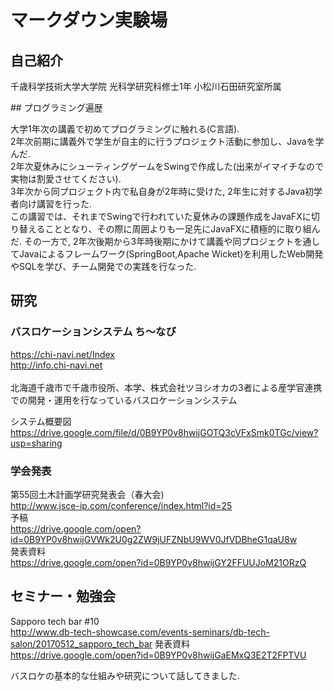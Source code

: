 # マークダウン実験場

## 自己紹介
<p>
千歳科学技術大学大学院 光科学研究科修士1年 小松川石田研究室所属
</p>
## プログラミング遍歴
<p>
大学1年次の講義で初めてプログラミングに触れる(C言語). <br>
2年次前期に講義外で学生が自主的に行うプロジェクト活動に参加し、Javaを学んだ. <br>
2年次夏休みにシューティングゲームをSwingで作成した(出来がイマイチなので実物は割愛させてください). <br>
3年次から同プロジェクト内で私自身が2年時に受けた, 2年生に対するJava初学者向け講習を行った.<br>
この講習では、それまでSwingで行われていた夏休みの課題作成をJavaFXに切り替えることとなり、その際に周囲よりも一足先にJavaFXに積極的に取り組んだ.
その一方で, 2年次後期から3年時後期にかけて講義や同プロジェクトを通してJavaによるフレームワーク(SpringBoot,Apache Wicket)を利用したWeb開発やSQLを学び、チーム開発での実践を行なった.
</p>

## 研究
### バスロケーションシステム ち〜なび
<https://chi-navi.net/Index><br>
<http://info.chi-navi.net><br><br>
北海道千歳市で千歳市役所、本学、株式会社ツヨシオカの3者による産学官連携での開発・運用を行なっているバスロケーションシステム<br>

システム概要図<br>
<https://drive.google.com/file/d/0B9YP0v8hwijGOTQ3cVFxSmk0TGc/view?usp=sharing>

### 学会発表
第55回土木計画学研究発表会（春大会)<br>
<http://www.jsce-ip.com/conference/index.html?id=25><br>
予稿<br>
<https://drive.google.com/open?id=0B9YP0v8hwijGVWk2U0g2ZW9jUFZNbU9WV0JfVDBheG1qaU8w><br>
発表資料<br>
<https://drive.google.com/open?id=0B9YP0v8hwijGY2FFUUJoM21ORzQ><br>

## セミナー・勉強会
Sapporo tech bar #10<br>
<http://www.db-tech-showcase.com/events-seminars/db-tech-salon/20170512_sapporo_tech_bar>
発表資料<br>
<https://drive.google.com/open?id=0B9YP0v8hwijGaEMxQ3E2T2FPTVU>

バスロケの基本的な仕組みや研究について話してきました.


